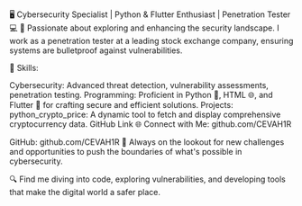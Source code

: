 🖥️ Cybersecurity Specialist | Python & Flutter Enthusiast | Penetration Tester 💻
🚀 Passionate about exploring and enhancing the security landscape. I work as a penetration tester at a leading stock exchange company, ensuring systems are bulletproof against vulnerabilities.

🌟 Skills:

Cybersecurity: Advanced threat detection, vulnerability assessments, penetration testing.
Programming: Proficient in Python 🐍, HTML 🌐, and Flutter 📱 for crafting secure and efficient solutions.
Projects:
python_crypto_price: A dynamic tool to fetch and display comprehensive cryptocurrency data.
GitHub Link
🌐 Connect with Me:  github.com/CEVAH1R

GitHub: github.com/CEVAH1R
🎯 Always on the lookout for new challenges and opportunities to push the boundaries of what's possible in cybersecurity.

🔍 Find me diving into code, exploring vulnerabilities, and developing tools that make the digital world a safer place.

